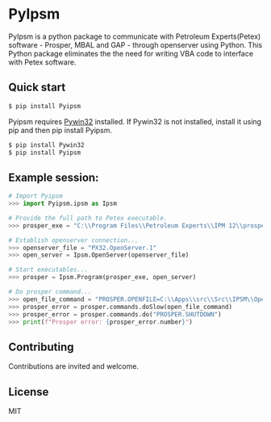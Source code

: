 # PyIpsm

PyIpsm is a python package to communicate with Petroleum Experts(Petex) software - Prosper, MBAL and GAP - through openserver using Python.  This Python package eliminates the the need for writing VBA code to interface with Petex software.

## Quick start

```bash
$ pip install Pyipsm
```

Pyipsm requires [Pywin32](https://pypi.org/project/pywin32/) installed. If Pywin32 is not installed, install it using pip and then pip install Pyipsm.

```bash
$ pip install Pywin32
$ pip install Pyipsm
```

## Example session:

```python
# Import Pyipsm
>>> import Pyipsm.ipsm as Ipsm

# Provide the full path to Petex executable.
>>> prosper_exe = "C:\\Program Files\\Petroleum Experts\\IPM 12\\prosper.exe"

# Establish openserver connection...
>>> openserver_file = "PX32.OpenServer.1"
>>> open_server = Ipsm.OpenServer(openserver_file)

# Start executables...
>>> prosper = Ipsm.Program(prosper_exe, open_server)

# Do prosper command...
>>> open_file_command = "PROSPER.OPENFILE=C:\\Apps\\src\\Src\\IPSM\\Openserver\\Openserver\\Code\\Test\\Test_v2.Out"
>>> prosper_error = prosper.commands.doSlow(open_file_command)
>>> prosper_error = prosper.commands.do("PROSPER.SHUTDOWN")
>>> print(f"Prosper error: {prosper_error.number}")

```

## Contributing

Contributions are invited and welcome.

## License

MIT


